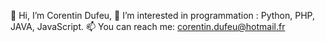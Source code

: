 👋 Hi, I’m Corentin Dufeu,
👀 I’m interested in programmation : Python, PHP, JAVA, JavaScript.
📫 You can reach me: corentin.dufeu@hotmail.fr
